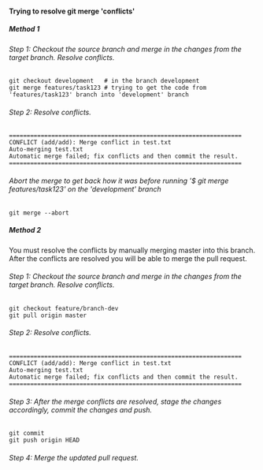 #### Trying to resolve git merge 'conflicts'

##### Method 1
###### Step 1: Checkout the source branch and merge in the changes from the target branch. Resolve conflicts.
```
git checkout development   # in the branch development
git merge features/task123 # trying to get the code from 'features/task123' branch into 'development' branch 
```

###### Step 2:  Resolve conflicts.
```
==================================================================
CONFLICT (add/add): Merge conflict in test.txt
Auto-merging test.txt
Automatic merge failed; fix conflicts and then commit the result.
==================================================================
```

###### Abort the merge to get back how it was before running '$ git merge features/task123' on the 'development' branch
```
git merge --abort
```


##### Method 2 
You must resolve the conflicts by manually merging master into this branch. After the conflicts are resolved you will be able to merge the pull request.

###### Step 1: Checkout the source branch and merge in the changes from the target branch. Resolve conflicts.
```
git checkout feature/branch-dev
git pull origin master
```

###### Step 2:  Resolve conflicts.
```
==================================================================
CONFLICT (add/add): Merge conflict in test.txt
Auto-merging test.txt
Automatic merge failed; fix conflicts and then commit the result.
==================================================================
```

###### Step 3: After the merge conflicts are resolved, stage the changes accordingly, commit the changes and push.
```
git commit
git push origin HEAD
```

###### Step 4: Merge the updated pull request.
